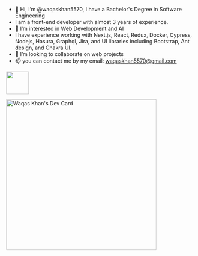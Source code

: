 - 👋 Hi, I’m @waqaskhan5570, I have a Bachelor's Degree in Software Engineering
- I am a front-end developer with almost 3 years of experience.
- 👀 I’m interested in Web Development and AI
- I have experience working with Next.js, React, Redux, Docker, Cypress, Nodejs, Hasura, Graphql, Jira, and UI libraries including Bootstrap, Ant design, and Chakra UI.
- 💞️ I’m looking to collaborate on web projects
- 📫 you can contact me by my email: waqaskhan5570@gmail.com

 [<img src="https://user-images.githubusercontent.com/46786384/209342378-7d2b97ce-95f6-478f-b1b4-8f8940db684d.png" width="60" height="60">][1]
 
[1]: https://www.linkedin.com/in/waqaskhan5570

<a href="https://app.daily.dev/waqaskhan5570"><img src="https://api.daily.dev/devcards/1ca19025ceff4edd9425cea66cd78421.png?r=e0z" width="400" alt="Waqas Khan's Dev Card"/></a>

